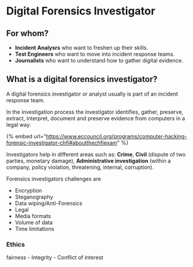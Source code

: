 # Digital Forensics Investigator



## For whom?

* **Incident Analysrs** who want to freshen up their skills.
* **Test Engineers** who want to move into incident response teams.
* **Journalists** who want to understand how to gather digital evidence.

## What is a digital forensics investigator?

A digital forensics investigator or analyst usually is part of an incident response team.&#x20;

In the investigation process the investigator identifies, gather, preserve, extract, interpret, document and preserve evidence from computers in a legal way.

{% embed url="https://www.eccouncil.org/programs/computer-hacking-forensic-investigator-chfi#aboutthechfiexam" %}

Investigators help in different areas such as: **Crime**,  **Civil** (dispute of two parties, monetary damage), **Administrative investigation** (within a company, policy violation, threatening, internal, corruption).

Forensics investigators challenges are

* Encryption
* Steganography
* Data wiping/Anti-Forensics
* Legal
* Media formats
* Volume of data
* Time limitations

### Ethics

fairness - Integrity - Conflict of interest
